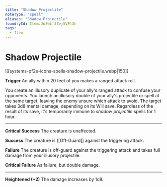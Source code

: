 ```yaml
---
title: "Shadow Projectile"
noteType: "spell"
aliases: "Shadow Projectile"
foundryId: Item.JoZwLf3Zej5VFt3h
tags:
  - Item
---
```


# Shadow Projectile
![[systems-pf2e-icons-spells-shadow-projectile.webp|150]]

**Trigger** An ally within 20 feet of you makes a ranged attack roll.

You create an illusory duplicate of your ally's ranged attack to confuse your opponents. You launch an illusory double of your ally's projectile or spell at the same target, leaving the enemy unsure which attack to avoid. The target takes 3d8 mental damage, depending on its Will save. Regardless of the result of its save, it's temporarily immune to _shadow projectile_ spells for 1 hour.

* * *

**Critical Success** The creature is unaffected.

**Success** The creature is [[Off-Guard]] against the triggering attack.

**Failure** The creature is off-guard against the triggering attack and takes full damage from your illusory projectile.

**Critical Failure** As failure, but double damage.

* * *

**Heightened (+2)** The damage increases by 1d8.
